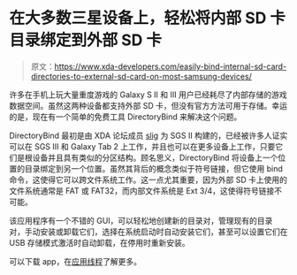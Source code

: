 # 在大多数三星设备上，轻松将内部 SD 卡目录绑定到外部 SD 卡

> 原文：<https://www.xda-developers.com/easily-bind-internal-sd-card-directories-to-external-sd-card-on-most-samsung-devices/>

许多在手机上玩大量重度游戏的 Galaxy S II 和 III 用户已经耗尽了内部存储的游戏数据空间。虽然这两种设备都支持外部 SD 卡，但没有官方方法可用于存储。幸运的是，现在有一个简单的免费工具 DirectoryBind 来解决这个问题。

DirectoryBind 最初是由 XDA 论坛成员 [slig](http://forum.xda-developers.com/member.php?u=1212457) 为 SGS II 构建的，已经被许多人证实可以在 SGS III 和 Galaxy Tab 2 上工作，并且也可以在更多设备上工作，只要它们是根设备并且具有类似的分区结构。顾名思义，DirectoryBind 将设备上一个位置的目录绑定到另一个位置。虽然其背后的概念类似于符号链接，但它使用 bind 命令，这使得它可以跨文件系统工作。这一点尤其重要，因为外部 SD 卡上使用的文件系统通常是 FAT 或 FAT32，而内部文件系统是 Ext 3/4，这使得符号链接不可能。

该应用程序有一个不错的 GUI，可以轻松地创建新的目录对，管理现有的目录对，手动安装或卸载它们，选择在系统启动时自动安装它们，甚至可以设置它们在 USB 存储模式激活时自动卸载，在停用时重新安装。

可以下载 app，在[应用线程](http://forum.xda-developers.com/showthread.php?t=1410262)了解更多。